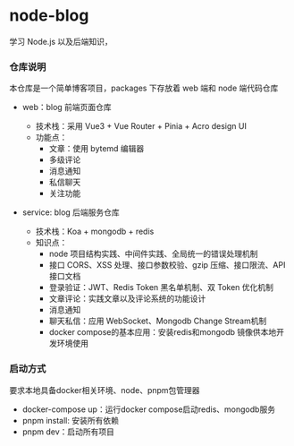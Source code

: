 # node-blog

学习 Node.js 以及后端知识，


### 仓库说明

本仓库是一个简单博客项目，packages 下存放着 web 端和 node 端代码仓库

- web：blog 前端页面仓库

  - 技术栈：采用 Vue3 + Vue Router + Pinia + Acro design UI
  - 功能点：
    - 文章：使用 bytemd 编辑器
    - 多级评论
    - 消息通知
    - 私信聊天
    - 关注功能

- service: blog 后端服务仓库
  - 技术栈：Koa + mongodb + redis
  - 知识点：
    - node 项目结构实践、中间件实践、全局统一的错误处理机制
    - 接口 CORS、XSS 处理、接口参数校验、gzip 压缩、接口限流、API接口文档
    - 登录验证：JWT、Redis Token 黑名单机制、双 Token 优化机制
    - 文章评论：实践文章以及评论系统的功能设计
    - 消息通知
    - 聊天私信：应用 WebSocket、Mongodb Change Stream机制
    - docker compose的基本应用：安装redis和mongodb 镜像供本地开发环境使用

### 启动方式

要求本地具备docker相关环境、node、pnpm包管理器

- docker-compose up：运行docker compose启动redis、mongodb服务
- pnpm install: 安装所有依赖
- pnpm dev：启动所有项目
